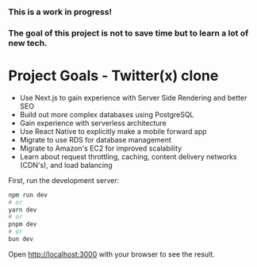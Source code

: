### This is a work in progress!
### The goal of this project is not to save time but to learn a lot of new tech.

# Project Goals - Twitter(x) clone
- Use Next.js to gain experience with Server Side Rendering and better SEO
- Build out more complex databases using PostgreSQL
- Gain experience with serverless architecture
- Use React Native to explicitly make a mobile forward app
- Migrate to use RDS for database management
- Migrate to Amazon's EC2 for improved scalability
- Learn about request throttling, caching, content delivery networks (CDN's), and load balancing




First, run the development server:

```bash
npm run dev
# or
yarn dev
# or
pnpm dev
# or
bun dev
```

Open [http://localhost:3000](http://localhost:3000) with your browser to see the result.

